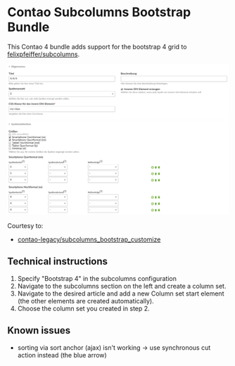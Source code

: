 # Contao Subcolumns Bootstrap Bundle

This Contao 4 bundle adds support for the bootstrap 4 grid to [felixpfeiffer/subcolumns](https://github.com/felixpfeiffer/Contao-Subcolumns).

![alt config](docs/config.png)

Courtesy to:

- [contao-legacy/subcolumns_bootstrap_customize](https://legacy-packages-via.contao-community-alliance.org/packages/contao-legacy/subcolumns_bootstrap_customize)

## Technical instructions

1. Specify "Bootstrap 4" in the subcolumns configuration
2. Navigate to the subcolumns section on the left and create a column set.
3. Navigate to the desired article and add a new Column set start element (the other elements are created automatically).
4. Choose the column set you created in step 2.

## Known issues

- sorting via sort anchor (ajax) isn't working -> use synchronous cut action instead (the blue arrow)